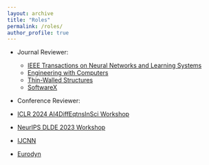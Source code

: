 ```yaml
---
layout: archive
title: "Roles"
permalink: /roles/
author_profile: true
---
```

- Journal Reviewer:

  - [IEEE Transactions on Neural Networks and Learning Systems](https://cis.ieee.org/publications/t-neural-networks-and-learning-systems)
  - [Engineering with Computers](https://www.springer.com/journal/366)
  - [Thin-Walled Structures](https://www.sciencedirect.com/journal/thin-walled-structures)
  - [SoftwareX](https://www.sciencedirect.com/journal/softwarex)

- Conference Reviewer:

- [ICLR 2024 AI4DiffEqtnsInSci Workshop](https://openreview.net/group?id=ICLR.cc/2024/Workshop/AI4DiffEqtnsInSci/Reviewers&referrer=%5BHomepage%5D(%2F))
- [NeurIPS DLDE 2023 Workshop](https://openreview.net/group?id=NeurIPS.cc/2023/Workshop/DLDE#tab-your-consoles)
- [IJCNN](https://2023.ijcnn.org)
- [Eurodyn](https://eurodyn2023.dryfta.com)
